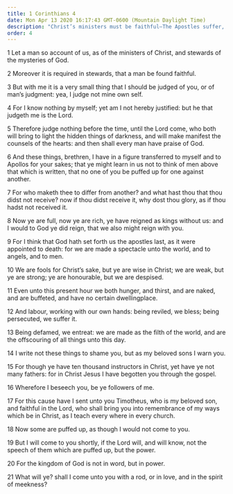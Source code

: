 ```yaml
---
title: 1 Corinthians 4
date: Mon Apr 13 2020 16:17:43 GMT-0600 (Mountain Daylight Time)
description: "Christ’s ministers must be faithful—The Apostles suffer, minister, and keep the faith—The kingdom of God is not in word but in power."
order: 4
---
```


1 Let a man so account of us, as of the ministers of Christ, and stewards of the mysteries of God.

2 Moreover it is required in stewards, that a man be found faithful.

3 But with me it is a very small thing that I should be judged of you, or of man’s judgment: yea, I judge not mine own self.

4 For I know nothing by myself; yet am I not hereby justified: but he that judgeth me is the Lord.

5 Therefore judge nothing before the time, until the Lord come, who both will bring to light the hidden things of darkness, and will make manifest the counsels of the hearts: and then shall every man have praise of God.

6 And these things, brethren, I have in a figure transferred to myself and to Apollos for your sakes; that ye might learn in us not to think of men above that which is written, that no one of you be puffed up for one against another.

7 For who maketh thee to differ from another? and what hast thou that thou didst not receive? now if thou didst receive it, why dost thou glory, as if thou hadst not received it.

8 Now ye are full, now ye are rich, ye have reigned as kings without us: and I would to God ye did reign, that we also might reign with you.

9 For I think that God hath set forth us the apostles last, as it were appointed to death: for we are made a spectacle unto the world, and to angels, and to men.

10 We are fools for Christ’s sake, but ye are wise in Christ; we are weak, but ye are strong; ye are honourable, but we are despised.

11 Even unto this present hour we both hunger, and thirst, and are naked, and are buffeted, and have no certain dwellingplace.

12 And labour, working with our own hands: being reviled, we bless; being persecuted, we suffer it.

13 Being defamed, we entreat: we are made as the filth of the world, and are the offscouring of all things unto this day.

14 I write not these things to shame you, but as my beloved sons I warn you.

15 For though ye have ten thousand instructors in Christ, yet have ye not many fathers: for in Christ Jesus I have begotten you through the gospel.

16 Wherefore I beseech you, be ye followers of me.

17 For this cause have I sent unto you Timotheus, who is my beloved son, and faithful in the Lord, who shall bring you into remembrance of my ways which be in Christ, as I teach every where in every church.

18 Now some are puffed up, as though I would not come to you.

19 But I will come to you shortly, if the Lord will, and will know, not the speech of them which are puffed up, but the power.

20 For the kingdom of God is not in word, but in power.

21 What will ye? shall I come unto you with a rod, or in love, and in the spirit of meekness?
